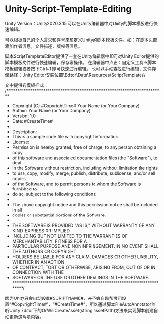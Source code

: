# Unity-Script-Template-Editing

Unity Version：Unity2020.3.15
可以在Unity编辑器中对Unity的脚本模板进行快速编辑。

可以根据自己的个人需求和喜号来预定义Unity的脚本模板文件。如：在脚本头部添加作者信息，文件描述，版权等信息。

脚本ScriptTemplateEditor提供了一套在Unity编辑器中即可对Unity Editor提供的脚本模板文件进行快速编辑，保存等操作。
  在编辑器中点击：自定义工具->脚本模板编辑或者按下Ctrl+T即可快速进行编辑。
  也可以手动查找进行编辑，文件存储路径：Unity Editor安装位置\Editor\Data\Resources\ScriptTemplates\

文中提供的模板样式：
/*************************************************************************
 *  Copyright (C) #CopyrightTime# Your Name (or Your Company)
 *  Author: Your Name (or Your Company)
 *  Version: 1.0
 *  Date: #CreateTime#
 *
 *  Description:
 *  This is a sample code file with copyright information.
 *  License:
 *  Permission is hereby granted, free of charge, to any person obtaining a copy
 *  of this software and associated documentation files (the "Software"), to deal
 *  in the Software without restriction, including without limitation the rights
 *  to use, copy, modify, merge, publish, distribute, sublicense, and/or sell copies
 *  of the Software, and to permit persons to whom the Software is furnished to
 *  do so, subject to the following conditions:
 *
 *  The above copyright notice and this permission notice shall be included in all
 *  copies or substantial portions of the Software.
 *
 *  THE SOFTWARE IS PROVIDED "AS IS," WITHOUT WARRANTY OF ANY KIND, EXPRESS OR IMPLIED,
 *  INCLUDING BUT NOT LIMITED TO THE WARRANTIES OF MERCHANTABILITY, FITNESS FOR A
 *  PARTICULAR PURPOSE AND NONINFRINGEMENT. IN NO EVENT SHALL THE AUTHORS OR COPYRIGHT
 *  HOLDERS BE LIABLE FOR ANY CLAIM, DAMAGES OR OTHER LIABILITY, WHETHER IN AN ACTION
 *  OF CONTRACT, TORT OR OTHERWISE, ARISING FROM, OUT OF OR IN CONNECTION WITH THE
 *  SOFTWARE OR THE USE OR OTHER DEALINGS IN THE SOFTWARE.
 *************************************************************************/

因为Unity只会自动设置#SCRIPTNAME#，并不会自动帮我们设置“#CopyrightTime#”，“#CreateTime#”，所以通过脚本FileAutoAnnotator监听Unity Editor下的OnWillCreateAsset(string assetPath)方法来实现脚本创建自动更新这两项内容。
